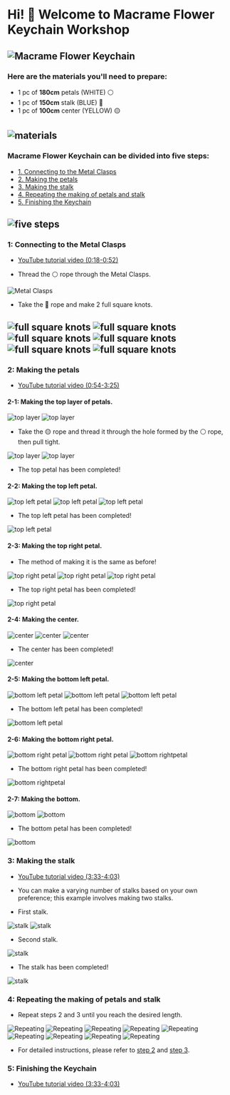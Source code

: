 # Hi! 👋 Welcome to Macrame Flower Keychain Workshop

![Macrame Flower Keychain](photo/photo_1.jpg)
---
### Here are the materials you'll need to prepare:
- 1 pc of **180cm** petals (WHITE) ⚪
- 1 pc of **150cm** stalk (BLUE) 🔵
- 1 pc of **100cm** center (YELLOW) 🟡

![materials](photo/photo_2.jpg)
---


### Macrame Flower Keychain can be divided into five steps:
- [1. Connecting to the Metal Clasps](https://github.com/liliana0514/workshop/tree/main?tab=readme-ov-file#1-connecting-to-the-metal-clasps----youtube-tutorial-video-018-052)
- [2. Making the petals](https://github.com/liliana0514/workshop/tree/main?tab=readme-ov-file#2-making-the-petals---youtube-tutorial-video-054-325)
- [3. Making the stalk](https://github.com/liliana0514/workshop/tree/main?tab=readme-ov-file#3-making-the-stalk---youtube-tutorial-video-333-403)
- [4. Repeating the making of petals and stalk](https://github.com/liliana0514/workshop/tree/main?tab=readme-ov-file#4-repeating-the-making-of-petals-and-stalk)
- [5. Finishing the Keychain](https://github.com/liliana0514/workshop/tree/main?tab=readme-ov-file#5-finishing-the-keychain)

![five steps](photo/photo_3.jpg)
---


### 1: Connecting to the Metal Clasps
- [YouTube tutorial video (0:18-0:52)](https://www.youtube.com/watch?v=AGhiYfnpfYA)

- Thread the ⚪ rope through the Metal Clasps.

![Metal Clasps](photo/photo_4.jpg)

- Take the 🔵 rope and make 2 full square knots.

![full square knots](photo/photo_5.jpg)
![full square knots](photo/photo_6.jpg)
![full square knots](photo/photo_7.jpg)
![full square knots](photo/photo_8.jpg)
![full square knots](photo/photo_9.jpg)
![full square knots](photo/photo_10.jpg)
---


### 2: Making the petals
- [YouTube tutorial video (0:54-3:25)](https://www.youtube.com/watch?v=AGhiYfnpfYA)
#### 2-1: Making the top layer of petals.

![top layer](photo/photo_11.jpg)
![top layer](photo/photo_12.jpg)

- Take the 🟡 rope and thread it through the hole formed by the ⚪ rope, then pull tight.

![top layer](photo/photo_13.jpg)
![top layer](photo/photo_14.jpg)

- The top petal has been completed!
#### 2-2: Making the top left petal.

![top left petal](photo/photo_15.jpg)
![top left petal](photo/photo_16.jpg)
![top left petal](photo/photo_17.jpg)

- The top left petal has been completed!

![top left petal](photo/photo_18.jpg)

#### 2-3: Making the top right petal.
- The method of making it is the same as before!

![top right petal](photo/photo_19.jpg)
![top right petal](photo/photo_20.jpg)
![top right petal](photo/photo_21.jpg)

- The top right petal has been completed!

![top right petal](photo/photo_22.jpg)

#### 2-4: Making the center.
![center](photo/photo_23.jpg)
![center](photo/photo_24.jpg)
![center](photo/photo_25.jpg)

- The center has been completed!

![center](photo/photo_26.jpg)

#### 2-5: Making the bottom left petal.
![bottom left petal](photo/photo_27.jpg)
![bottom left petal](photo/photo_28.jpg)
![bottom left petal](photo/photo_29.jpg)

- The bottom left petal has been completed!

![bottom left petal](photo/photo_30.jpg)

#### 2-6: Making the bottom right petal.
![bottom right petal](photo/photo_31.jpg)
![bottom right petal](photo/photo_32.jpg)
![bottom rightpetal](photo/photo_33.jpg)

- The bottom right petal has been completed!

![bottom rightpetal](photo/photo_34.jpg)

#### 2-7: Making the bottom.

![bottom](photo/photo_35.jpg)
![bottom](photo/photo_36.jpg)

- The bottom petal has been completed!

![bottom](photo/photo_37.jpg)

### 3: Making the stalk 
- [YouTube tutorial video (3:33-4:03)](https://www.youtube.com/watch?v=AGhiYfnpfYA)

- You can make a varying number of stalks based on your own preference; this example involves making two stalks.
- First stalk.

![stalk](photo/photo_38.jpg)
![stalk](photo/photo_39.jpg)

- Second stalk.

![stalk](photo/photo_40.jpg)

- The stalk has been completed!

![stalk](photo/photo_41.jpg)

### 4: Repeating the making of petals and stalk

- Repeat steps 2 and 3 until you reach the desired length.

![Repeating](photo/photo_42.jpg)
![Repeating](photo/photo_43.jpg)
![Repeating](photo/photo_44.jpg)
![Repeating](photo/photo_45.jpg)
![Repeating](photo/photo_46.jpg)
![Repeating](photo/photo_47.jpg)
![Repeating](photo/photo_48.jpg)
![Repeating](photo/photo_49.jpg)
![Repeating](photo/photo_50.jpg)

- For detailed instructions, please refer to [step 2](https://github.com/liliana0514/workshop/tree/main?tab=readme-ov-file#2-making-the-petals---youtube-tutorial-video-054-325) and [step 3](https://github.com/liliana0514/workshop/tree/main?tab=readme-ov-file#3-making-the-stalk---youtube-tutorial-video-333-403).

### 5: Finishing the Keychain 
- [YouTube tutorial video (3:33-4:03)](https://www.youtube.com/watch?v=AGhiYfnpfYA)